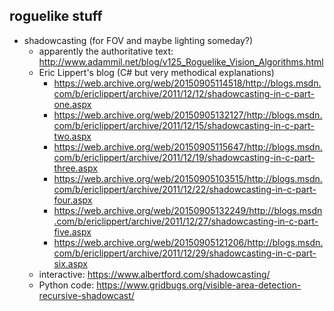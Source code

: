## roguelike stuff
* shadowcasting (for FOV and maybe lighting someday?)
    * apparently the authoritative text: http://www.adammil.net/blog/v125_Roguelike_Vision_Algorithms.html
    * Eric Lippert's blog (C# but very methodical explanations)
        * https://web.archive.org/web/20150905114518/http://blogs.msdn.com/b/ericlippert/archive/2011/12/12/shadowcasting-in-c-part-one.aspx
        * https://web.archive.org/web/20150905132127/http://blogs.msdn.com/b/ericlippert/archive/2011/12/15/shadowcasting-in-c-part-two.aspx
        * https://web.archive.org/web/20150905115647/http://blogs.msdn.com/b/ericlippert/archive/2011/12/19/shadowcasting-in-c-part-three.aspx
        * https://web.archive.org/web/20150905103515/http://blogs.msdn.com/b/ericlippert/archive/2011/12/22/shadowcasting-in-c-part-four.aspx
        * https://web.archive.org/web/20150905132249/http://blogs.msdn.com/b/ericlippert/archive/2011/12/27/shadowcasting-in-c-part-five.aspx
        * https://web.archive.org/web/20150905121206/http://blogs.msdn.com/b/ericlippert/archive/2011/12/29/shadowcasting-in-c-part-six.aspx
    * interactive: https://www.albertford.com/shadowcasting/
    * Python code: https://www.gridbugs.org/visible-area-detection-recursive-shadowcast/
